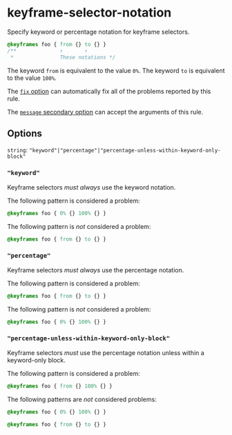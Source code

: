 # keyframe-selector-notation

Specify keyword or percentage notation for keyframe selectors.

<!-- prettier-ignore -->
```css
@keyframes foo { from {} to {} }
/**              ↑       ↑
 *               These notations */
```

The keyword `from` is equivalent to the value `0%`. The keyword `to` is equivalent to the value `100%`.

The [`fix` option](https://github.com/stylelint/stylelint/16.10.0/docs/user-guide/options.md#fix) can automatically fix all of the problems reported by this rule.

The [`message` secondary option](https://github.com/stylelint/stylelint/16.10.0/docs/user-guide/configure.md#message) can accept the arguments of this rule.

## Options

`string`: `"keyword"|"percentage"|"percentage-unless-within-keyword-only-block"`

### `"keyword"`

Keyframe selectors _must always_ use the keyword notation.

The following pattern is considered a problem:

<!-- prettier-ignore -->
```css
@keyframes foo { 0% {} 100% {} }
```

The following pattern is _not_ considered a problem:

<!-- prettier-ignore -->
```css
@keyframes foo { from {} to {} }
```

### `"percentage"`

Keyframe selectors _must always_ use the percentage notation.

The following pattern is considered a problem:

<!-- prettier-ignore -->
```css
@keyframes foo { from {} to {} }
```

The following pattern is _not_ considered a problem:

<!-- prettier-ignore -->
```css
@keyframes foo { 0% {} 100% {} }
```

### `"percentage-unless-within-keyword-only-block"`

Keyframe selectors _must_ use the percentage notation unless within a keyword-only block.

The following pattern is considered a problem:

<!-- prettier-ignore -->
```css
@keyframes foo { from {} 100% {} }
```

The following patterns are _not_ considered problems:

<!-- prettier-ignore -->
```css
@keyframes foo { 0% {} 100% {} }
```

<!-- prettier-ignore -->
```css
@keyframes foo { from {} to {} }
```
